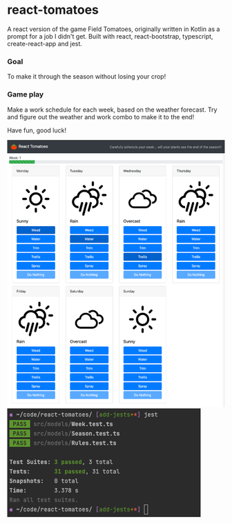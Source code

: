 # react-tomatoes

A react version of the game Field Tomatoes, originally written in Kotlin as a prompt for a job I didn't get.
Built with react, react-bootstrap, typescript, create-react-app and jest.

### Goal
To make it through the season without losing your crop!

### Game play
Make a work schedule for each week, based on the weather forecast. Try and figure out the weather and work combo to make it to the end!

Have fun, good luck!

![react tomatoes](screenshot.png)
![tests](tests.png)

